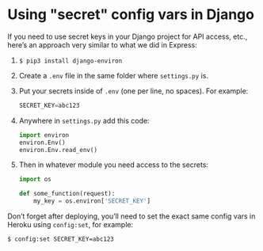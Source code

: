 # Using "secret" config vars in Django

If you need to use secret keys in your Django project for API access, etc., here’s an approach very similar to what we did in Express:

1. `$ pip3 install django-environ`

2. Create a `.env` file in the same folder where `settings.py` is.

3. Put your secrets inside of `.env` (one per line, no spaces). For example:

	```python
	SECRET_KEY=abc123
	```

4. Anywhere in `settings.py` add this code:
	
	```python
	import environ
	environ.Env()
	environ.Env.read_env()
	```

5. Then in whatever module you need access to the secrets:
	
	```python
	import os
	
	def some_function(request):
	    my_key = os.environ['SECRET_KEY']
	```

Don’t forget after deploying, you’ll need to set the exact same config vars in Heroku using `config:set`, for example:

```bash
$ config:set SECRET_KEY=abc123
```

